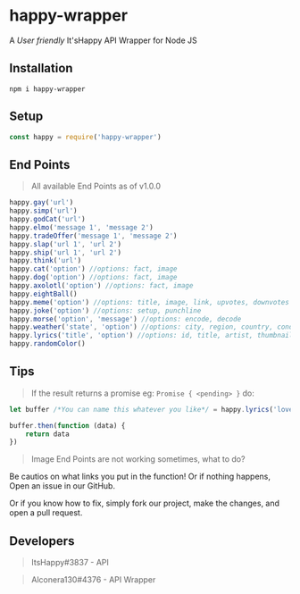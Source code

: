 # happy-wrapper

A *User friendly* It'sHappy API Wrapper for Node JS

## Installation
``` 
npm i happy-wrapper 
```

## Setup
```js
const happy = require('happy-wrapper')
```

## End Points

> All available End Points as of v1.0.0

```js
happy.gay('url')
happy.simp('url')
happy.godCat('url')
happy.elmo('message 1', 'message 2')
happy.tradeOffer('message 1', 'message 2')
happy.slap('url 1', 'url 2')
happy.ship('url 1', 'url 2')
happy.think('url')
happy.cat('option') //options: fact, image
happy.dog('option') //options: fact, image
happy.axolotl('option') //options: fact, image
happy.eightBall()
happy.meme('option') //options: title, image, link, upvotes, downvotes
happy.joke('option') //options: setup, punchline
happy.morse('option', 'message') //options: encode, decode
happy.weather('state', 'option') //options: city, region, country, condition, temp. Temp returns json
happy.lyrics('title', 'option') //options: id, title, artist, thumbnail, lyrics
happy.randomColor()
```

## Tips

> If the result returns a promise eg: `Promise { <pending> }` do:

```js
let buffer /*You can name this whatever you like*/ = happy.lyrics('lovely', 'artist') //As an example

buffer.then(function (data) {
    return data
})
```

> Image End Points are not working sometimes, what to do?

Be cautios on what links you put in the function! Or if nothing happens, Open an issue in our GitHub.

Or if you know how to fix, simply fork our project, make the changes, and open a pull request.

## Developers

> ItsHappy#3837 - API

> Alconera130#4376 - API Wrapper